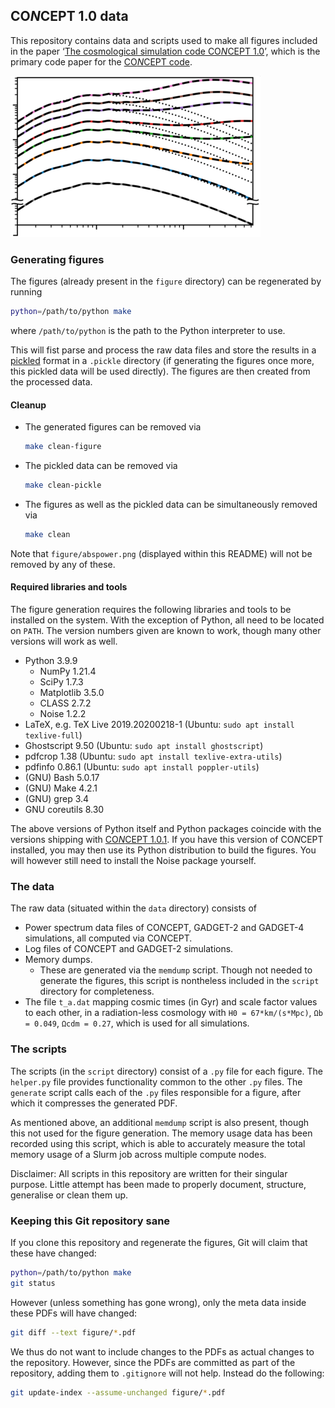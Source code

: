 ## CO*N*CEPT 1.0 data
This repository contains data and scripts used to make all figures included in
the paper
‘[The cosmological simulation code CO*N*CEPT 1.0](https://arxiv.org/abs/2112.01508)’,
which is the primary code paper for the
[CO*N*CEPT code](https://github.com/jmd-dk/concept).

![power spectra](figure/abspower.png)



### Generating figures
The figures (already present in the `figure` directory) can be regenerated by
running
```bash
python=/path/to/python make
```
where `/path/to/python` is the path to the Python interpreter to use.

This will fist parse and process the raw data files and store the results in a
[pickled](https://docs.python.org/3/library/pickle.html) format in a `.pickle`
directory (if generating the figures once more, this pickled data will be used
directly). The figures are then created from the processed data.


#### Cleanup
- The generated figures can be removed via
  ```bash
  make clean-figure
  ```
- The pickled data can be removed via
  ```bash
  make clean-pickle
  ```
- The figures as well as the pickled data can be simultaneously removed via
  ```bash
  make clean
  ```

Note that `figure/abspower.png` (displayed within this README) will not be
removed by any of these.


#### Required libraries and tools
The figure generation requires the following libraries and tools to be
installed on the system. With the exception of Python, all need to be located
on `PATH`. The version numbers given are known to work,
though many other versions will work as well.
- Python 3.9.9
  - NumPy 1.21.4
  - SciPy 1.7.3
  - Matplotlib 3.5.0
  - CLASS 2.7.2
  - Noise 1.2.2
- LaTeX, e.g. TeX Live 2019.20200218-1 (Ubuntu: `sudo apt install texlive-full`)
- Ghostscript 9.50 (Ubuntu: `sudo apt install ghostscript`)
- pdfcrop 1.38     (Ubuntu: `sudo apt install texlive-extra-utils`)
- pdfinfo 0.86.1   (Ubuntu: `sudo apt install poppler-utils`)
- (GNU) Bash 5.0.17
- (GNU) Make 4.2.1
- (GNU) grep 3.4
- GNU coreutils 8.30

The above versions of Python itself and Python packages coincide with the
versions shipping with
[CO*N*CEPT 1.0.1](https://github.com/jmd-dk/concept/tree/v1.0.1). If you have
this version of CO*N*CEPT installed, you may then use its Python distribution
to build the figures. You will however still need to install the Noise
package yourself.



### The data
The raw data (situated within the `data` directory) consists of
- Power spectrum data files of CO*N*CEPT, GADGET-2 and GADGET-4 simulations,
  all computed via CO*N*CEPT.
- Log files of CO*N*CEPT and GADGET-2 simulations.
- Memory dumps.
  - These are generated via the `memdump` script. Though not needed to
    generate the figures, this script is nontheless included in the `script`
    directory for completeness.
- The file `t_a.dat` mapping cosmic times (in Gyr) and scale factor values to
  each other, in a radiation-less cosmology with `H0 = 67*km/(s*Mpc)`,
  `Ωb = 0.049`, `Ωcdm = 0.27`, which is used for all simulations.



### The scripts
The scripts (in the `script` directory) consist of a `.py` file for each
figure. The `helper.py` file provides functionality common to the other
`.py` files. The `generate` script calls each of the `.py` files responsible
for a figure, after which it compresses the generated PDF.

As mentioned above, an additional `memdump` script is also present, though this
not used for the figure generation. The memory usage data has been recorded
using this script, which is able to accurately measure the total memory usage
of a Slurm job across multiple compute nodes.

Disclaimer: All scripts in this repository are written for their singular
purpose. Little attempt has been made to properly document, structure,
generalise or clean them up.



### Keeping this Git repository sane
If you clone this repository and regenerate the figures, Git will claim that
these have changed:
```bash
python=/path/to/python make
git status
```
However (unless something has gone wrong), only the meta data inside these
PDFs will have changed:
```bash
git diff --text figure/*.pdf
```
We thus do not want to include changes to the PDFs as actual changes to
the repository. However, since the PDFs are committed as part of
the repository, adding them to `.gitignore` will not help.
Instead do the following:
```bash
git update-index --assume-unchanged figure/*.pdf
```

